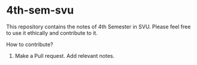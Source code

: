 # 4th-sem-svu


This repository contains the notes of 4th Semester in SVU. Please feel free to use it ethically and contribute to it.

How to contribute?

1) Make a Pull request. Add relevant notes.
